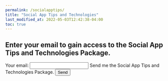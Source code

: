 ```yaml
---
permalink: /socialapptips/
title: "Social App Tips and Technologies"
last_modified_at: 2022-05-03T12:42:38-04:00
toc: true
---
```



## Enter your email to gain access to the Social App Tips and Technologies Package.

<!-- Other: xknypeoo
App dev: xpzbondw
Scan a zone: xknypero
Robotic software: xwkywzoo
 -->
<form
  action="https://formspree.io/f/xpzbondw"
  method="POST"
>
 
  <label>
    Your email:
    <input type="email" name="email">
  </label>
  <label>
    Send me the Social App Tips and Technologies Package.
    <!-- <textarea name="message"></textarea> -->
  </label>
  <!-- your other form fields go here -->
  <button type="submit">Send</button>
</form>
